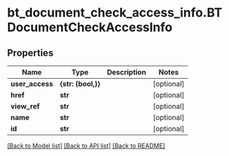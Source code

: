 # bt_document_check_access_info.BTDocumentCheckAccessInfo

## Properties
Name | Type | Description | Notes
------------ | ------------- | ------------- | -------------
**user_access** | **{str: (bool,)}** |  | [optional] 
**href** | **str** |  | [optional] 
**view_ref** | **str** |  | [optional] 
**name** | **str** |  | [optional] 
**id** | **str** |  | [optional] 

[[Back to Model list]](../README.md#documentation-for-models) [[Back to API list]](../README.md#documentation-for-api-endpoints) [[Back to README]](../README.md)


